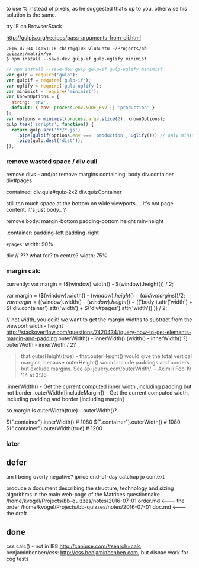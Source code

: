 


to use % instead of pixels, as he suggested that’s up to you, otherwise his solution is the same.

try IE on BrowserStack


http://gulpjs.org/recipes/pass-arguments-from-cli.html

    2016-07-04 14:51:16 cbird@q108-vlubuntu ~/Projects/bb-quizzes/matrix/yo
    $ npm install --save-dev gulp-if gulp-uglify minimist

```js
// npm install --save-dev gulp gulp-if gulp-uglify minimist
var gulp = require('gulp');
var gulpif = require('gulp-if');
var uglify = require('gulp-uglify');
var minimist = require('minimist');
var knownOptions = {
  string: 'env',
  default: { env: process.env.NODE_ENV || 'production' }
};
var options = minimist(process.argv.slice(2), knownOptions);
gulp.task('scripts', function() {
  return gulp.src('**/*.js')
    .pipe(gulpif(options.env === 'production', uglify())) // only minify in production
    .pipe(gulp.dest('dist'));
});
```

### remove wasted space / div cull

remove divs - and/or remove margins
containing:
body
div.container
div#pages

contained:
div.quiz#quiz-2x2
div.quizContainer

still too much space at the bottom on wide viewports....
it's not page content, it's just body.. ?

remove body:
margin-bottom
padding-bottom
height
min-height

.container:
padding-left
padding-right

`#pages`:
width: 90%

div // ??? what for? to centre?
width: 75%

### margin calc

currently: var margin = ($(window).width() - $(window).height()) / 2; 

var margin = ($(window).width() - $(window).height() - (all div margins)) / 2; 
var margin = ($(window).width() - $(window).height() - ($('body').attr('width') + $('div.container').attr('width') + $('div#pages').attr('width'))
)) / 2; 

// not width, you eejit! we want to get the margin widths to subtract from the viewport width - height
http://stackoverflow.com/questions/7420434/jquery-how-to-get-elements-margin-and-padding
outerWidth() - innerWidth()
(width() - innerWidth() ?)
outerWidth - innerWidth / 2?
    
>that.outerHeight(true) - that.outerHeight() would give the total vertical margins, because outerHeight() would include paddings and borders but exclude margins. See api.jquery.com/outerWidth/. – Aximili Feb 19 '14 at 3:36 

.innerWidth() - Get the current computed inner width ,including padding but not border
.outerWidth([includeMargin]) - Get the current computed width, including padding and border [including margin]

so margin is outerWidth(true) - outerWidth()?

$(".container").innerWidth()        # 1080
$(".container").outerWidth()        # 1080 
$(".container").outerWidth(true)    # 1200

### later


## defer

am I being overly negative?
jprice end-of-day catchup
jo context

produce a document describing the structure, technology and sizing algorithms in the main web-page of the Matrices questionnaire
/home/kvogel/Projects/bb-quizzes/notes/2016-07-01 order.md <--- the order
/home/kvogel/Projects/bb-quizzes/notes/2016-07-01 doc.md   <--- the draft

## done

css calc() - not in IE8 http://caniuse.com/#search=calc
benjaminbenben/css: http://css.benjaminbenben.com, but disnae work for cog tests